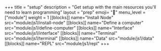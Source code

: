+++
title = "setup"
description = "Get setup with the main resources you'll need to learn programming"
layout = "prep"
emoji= "🧰"
menu_level = ["module"]
weight = 1
[[blocks]]
name="Install Node"
src="module/js1/install-node"
[[blocks]]
name="Define a computer"
src="module/js1/define-computer"
[[blocks]]
name="Interface"
src="module/js1/interface"
[[blocks]]
name="Terminal"
src="module/js1/terminal"
[[blocks]]
name="Data"
src="module/js1/data"
[[blocks]]
name="REPL"
src="module/js1/repl"
+++
